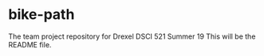 # bike-path
The team project repository for Drexel DSCI 521 Summer 19
This will be the README file.
